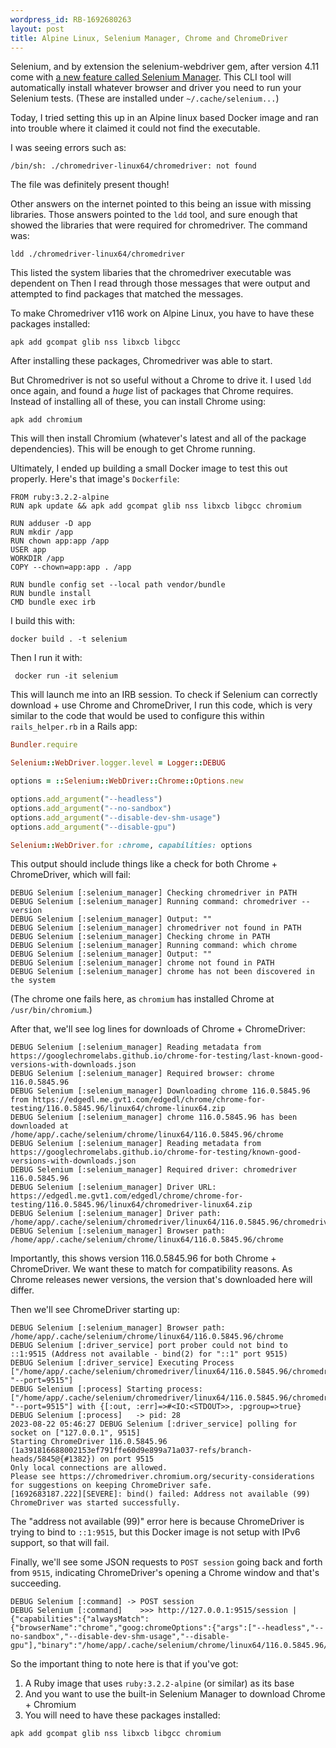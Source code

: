 ```yaml
---
wordpress_id: RB-1692680263
layout: post
title: Alpine Linux, Selenium Manager, Chrome and ChromeDriver
---
```


Selenium, and by extension the selenium-webdriver gem, after version 4.11 come with [a new feature called Selenium Manager](https://www.selenium.dev/blog/2022/introducing-selenium-manager/). This CLI tool will automatically install whatever browser and driver you need to run your Selenium tests. (These are installed under `~/.cache/selenium...`)

Today, I tried setting this up in an Alpine linux based Docker image and ran into trouble where it claimed it could not find the executable.

I was seeing errors such as:

```
/bin/sh: ./chromedriver-linux64/chromedriver: not found
```

The file was definitely present though!

Other answers on the internet pointed to this being an issue with missing libraries. Those answers pointed to the `ldd` tool, and sure enough that showed the libraries that were required for chromedriver. The command was:

```
ldd ./chromedriver-linux64/chromedriver
```

This listed the system libaries that the chromedriver executable was dependent on Then I read through those messages that were output and attempted to find packages that matched the messages.

To make Chromedriver v116 work on Alpine Linux, you have to have these packages installed:

```
apk add gcompat glib nss libxcb libgcc
```

After installing these packages, Chromedriver was able to start.

But Chromedriver is not so useful without a Chrome to drive it. I used `ldd` once again, and found a _huge_ list of packages that Chrome requires. Instead of installing all of these, you can install Chrome using:

```
apk add chromium
```

This will then install Chromium (whatever's latest and all of the package dependencies). This will be enough to get Chrome running.

Ultimately, I ended up building a small Docker image to test this out properly. Here's that image's `Dockerfile`:

```
FROM ruby:3.2.2-alpine
RUN apk update && apk add gcompat glib nss libxcb libgcc chromium

RUN adduser -D app
RUN mkdir /app
RUN chown app:app /app
USER app
WORKDIR /app
COPY --chown=app:app . /app

RUN bundle config set --local path vendor/bundle
RUN bundle install
CMD bundle exec irb
```

I build this with:

```
docker build . -t selenium
```

Then I run it with:

```
 docker run -it selenium
```

This will launch me into an IRB session. To check if Selenium can correctly download + use Chrome and ChromeDriver, I run this code, which is very similar to the code that would be used to configure this within `rails_helper.rb` in a Rails app:

```ruby
Bundler.require

Selenium::WebDriver.logger.level = Logger::DEBUG

options = ::Selenium::WebDriver::Chrome::Options.new

options.add_argument("--headless")
options.add_argument("--no-sandbox")
options.add_argument("--disable-dev-shm-usage")
options.add_argument("--disable-gpu")

Selenium::WebDriver.for :chrome, capabilities: options
```

This output should include things like a check for both Chrome + ChromeDriver, which will fail:

```
DEBUG Selenium [:selenium_manager] Checking chromedriver in PATH
DEBUG Selenium [:selenium_manager] Running command: chromedriver --version
DEBUG Selenium [:selenium_manager] Output: ""
DEBUG Selenium [:selenium_manager] chromedriver not found in PATH
DEBUG Selenium [:selenium_manager] Checking chrome in PATH
DEBUG Selenium [:selenium_manager] Running command: which chrome
DEBUG Selenium [:selenium_manager] Output: ""
DEBUG Selenium [:selenium_manager] chrome not found in PATH
DEBUG Selenium [:selenium_manager] chrome has not been discovered in the system
```

(The chrome one fails here, as `chromium` has installed Chrome at `/usr/bin/chromium`.)

After that, we'll see log lines for downloads of Chrome + ChromeDriver:

```
DEBUG Selenium [:selenium_manager] Reading metadata from https://googlechromelabs.github.io/chrome-for-testing/last-known-good-versions-with-downloads.json
DEBUG Selenium [:selenium_manager] Required browser: chrome 116.0.5845.96
DEBUG Selenium [:selenium_manager] Downloading chrome 116.0.5845.96 from https://edgedl.me.gvt1.com/edgedl/chrome/chrome-for-testing/116.0.5845.96/linux64/chrome-linux64.zip
DEBUG Selenium [:selenium_manager] chrome 116.0.5845.96 has been downloaded at /home/app/.cache/selenium/chrome/linux64/116.0.5845.96/chrome
DEBUG Selenium [:selenium_manager] Reading metadata from https://googlechromelabs.github.io/chrome-for-testing/known-good-versions-with-downloads.json
DEBUG Selenium [:selenium_manager] Required driver: chromedriver 116.0.5845.96
DEBUG Selenium [:selenium_manager] Driver URL: https://edgedl.me.gvt1.com/edgedl/chrome/chrome-for-testing/116.0.5845.96/linux64/chromedriver-linux64.zip
DEBUG Selenium [:selenium_manager] Driver path: /home/app/.cache/selenium/chromedriver/linux64/116.0.5845.96/chromedriver
DEBUG Selenium [:selenium_manager] Browser path: /home/app/.cache/selenium/chrome/linux64/116.0.5845.96/chrome
```

Importantly, this shows version 116.0.5845.96 for both Chrome + ChromeDriver. We want these to match for compatibility reasons. As Chrome releases newer versions, the version that's downloaded here will differ.

Then we'll see ChromeDriver starting up:

```
DEBUG Selenium [:selenium_manager] Browser path: /home/app/.cache/selenium/chrome/linux64/116.0.5845.96/chrome
DEBUG Selenium [:driver_service] port prober could not bind to ::1:9515 (Address not available - bind(2) for "::1" port 9515)
DEBUG Selenium [:driver_service] Executing Process ["/home/app/.cache/selenium/chromedriver/linux64/116.0.5845.96/chromedriver", "--port=9515"]
DEBUG Selenium [:process] Starting process: ["/home/app/.cache/selenium/chromedriver/linux64/116.0.5845.96/chromedriver", "--port=9515"] with {[:out, :err]=>#<IO:<STDOUT>>, :pgroup=>true}
DEBUG Selenium [:process]   -> pid: 28
2023-08-22 05:46:27 DEBUG Selenium [:driver_service] polling for socket on ["127.0.0.1", 9515]
Starting ChromeDriver 116.0.5845.96 (1a391816688002153ef791ffe60d9e899a71a037-refs/branch-heads/5845@{#1382}) on port 9515
Only local connections are allowed.
Please see https://chromedriver.chromium.org/security-considerations for suggestions on keeping ChromeDriver safe.
[1692683187.222][SEVERE]: bind() failed: Address not available (99)
ChromeDriver was started successfully.
```

The "address not available (99)" error here is because ChromeDriver is trying to bind to `::1:9515`, but this Docker image is not setup with IPv6 support, so that will fail.

Finally, we'll see some JSON requests to `POST session` going back and forth from `9515`, indicating ChromeDriver's opening a Chrome window and that's succeeding.

```
DEBUG Selenium [:command] -> POST session
DEBUG Selenium [:command]    >>> http://127.0.0.1:9515/session | {"capabilities":{"alwaysMatch":{"browserName":"chrome","goog:chromeOptions":{"args":["--headless","--no-sandbox","--disable-dev-shm-usage","--disable-gpu"],"binary":"/home/app/.cache/selenium/chrome/linux64/116.0.5845.96/chrome"}}}}
```

So the important thing to note here is that if you've got:

1. A Ruby image that uses `ruby:3.2.2-alpine` (or similar) as its base
2. And you want to use the built-in Selenium Manager to download Chrome + Chromium
3. You will need to have these packages installed:

```
apk add gcompat glib nss libxcb libgcc chromium
```
